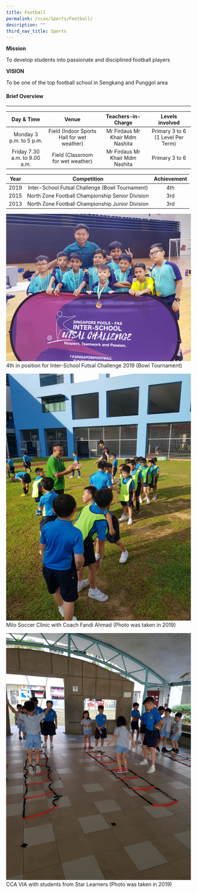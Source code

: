 ```yaml
---
title: Football
permalink: /ccas/Sports/Football/
description: ""
third_nav_title: Sports
---
```

**Mission** 

To develop students into passionate and disciplined football players

**VISION**

To be one of the top football school in Sengkang and Punggol area

#### Brief Overview
--------------

| Day & Time | Venue | Teachers-in-Charge | Levels involved |
|:---:|:---:|:---:|:---:|
|  Monday  3 p.m. to 5 p.m. | Field (Indoor Sports Hall for wet weather) | Mr Firdaus Mr Khair Mdm Nashita | Primary 3 to 6 (1 Level Per Term) |
| Friday 7.30 a.m. to 9.00 a.m.   | Field (Classroom  for wet weather) | Mr Firdaus Mr Khair Mdm Nashita | Primary 3 to 6 |

| Year | Competition | Achievement |
|:---:|:---:|:---:|
| 2019 | Inter-School Futsal Challenge (Bowl Tournament) | 4th |
| 2015 | North Zone Football Championship Senior Division | 3rd |
| 2013 | North Zone Football Championship Junior Division | 3rd |

![](/images/Sports/Football/photo6181643878654914891.jpg)4th in position for Inter-School Futsal Challenge 2019 (Bowl Tournament)

![](/images/Sports/Football/photo6181643878654914892.jpg)Milo Soccer Clinic with Coach Fandi Ahmad (Photo was taken in 2019)

![](/images/Sports/Football/photo6181643878654914890.jpg)CCA VIA with students from Star Learners (Photo was taken in 2019)